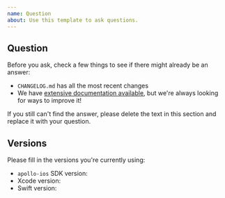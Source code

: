 ```yaml
---
name: Question
about: Use this template to ask questions.
---
```



## Question

Before you ask, check a few things to see if there might already be an answer: 

- `CHANGELOG.md` has all the most recent changes
- We have [extensive documentation available](https://www.apollographql.com/docs/ios), but we're always looking for ways to improve it!

If you still can't find the answer, please delete the text in this section and replace it with your question. 

## Versions

Please fill in the versions you're currently using: 

- `apollo-ios` SDK version:
- Xcode version: 
- Swift version: 